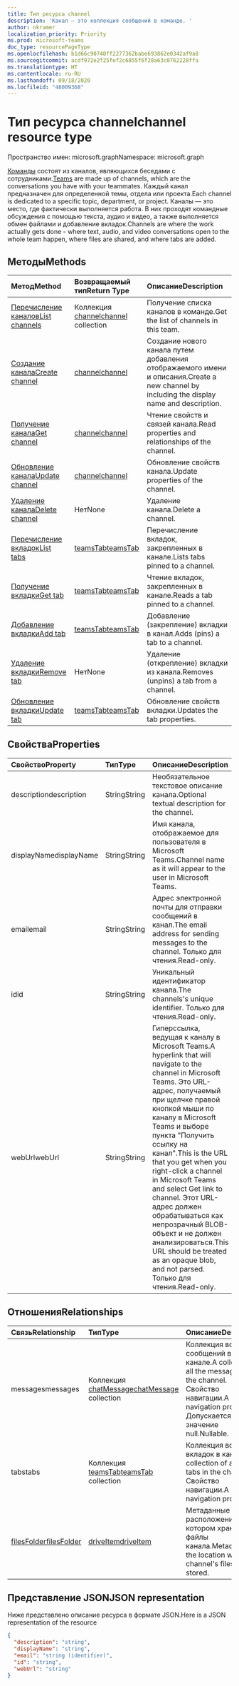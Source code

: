 ```yaml
---
title: Тип ресурса channel
description: 'Канал — это коллекция сообщений в команде. '
author: nkramer
localization_priority: Priority
ms.prod: microsoft-teams
doc_type: resourcePageType
ms.openlocfilehash: b1d66c90748ff2277362babe693862e0342af9a8
ms.sourcegitcommit: acdf972e2f25fef2c6855f6f28a63c0762228ffa
ms.translationtype: HT
ms.contentlocale: ru-RU
ms.lasthandoff: 09/18/2020
ms.locfileid: "48009368"
---
```

# <a name="channel-resource-type"></a><span data-ttu-id="e2d4b-103">Тип ресурса channel</span><span class="sxs-lookup"><span data-stu-id="e2d4b-103">channel resource type</span></span>

<span data-ttu-id="e2d4b-104">Пространство имен: microsoft.graph</span><span class="sxs-lookup"><span data-stu-id="e2d4b-104">Namespace: microsoft.graph</span></span>

<span data-ttu-id="e2d4b-105">[Команды](../resources/team.md) состоят из каналов, являющихся беседами с сотрудниками.</span><span class="sxs-lookup"><span data-stu-id="e2d4b-105">[Teams](../resources/team.md) are made up of channels, which are the conversations you have with your teammates.</span></span> <span data-ttu-id="e2d4b-106">Каждый канал предназначен для определенной темы, отдела или проекта.</span><span class="sxs-lookup"><span data-stu-id="e2d4b-106">Each channel is dedicated to a specific topic, department, or project.</span></span>
<span data-ttu-id="e2d4b-107">Каналы — это место, где фактически выполняется работа. В них проходят командные обсуждения с помощью текста, аудио и видео, а также выполняется обмен файлами и добавление вкладок.</span><span class="sxs-lookup"><span data-stu-id="e2d4b-107">Channels are where the work actually gets done - where text, audio, and video conversations open to the whole team happen, where files are shared, and where tabs are added.</span></span>

## <a name="methods"></a><span data-ttu-id="e2d4b-108">Методы</span><span class="sxs-lookup"><span data-stu-id="e2d4b-108">Methods</span></span>

| <span data-ttu-id="e2d4b-109">Метод</span><span class="sxs-lookup"><span data-stu-id="e2d4b-109">Method</span></span>       | <span data-ttu-id="e2d4b-110">Возвращаемый тип</span><span class="sxs-lookup"><span data-stu-id="e2d4b-110">Return Type</span></span>  |<span data-ttu-id="e2d4b-111">Описание</span><span class="sxs-lookup"><span data-stu-id="e2d4b-111">Description</span></span>|
|:---------------|:--------|:----------|
|[<span data-ttu-id="e2d4b-112">Перечисление каналов</span><span class="sxs-lookup"><span data-stu-id="e2d4b-112">List channels</span></span>](../api/channel-list.md) | <span data-ttu-id="e2d4b-113">Коллекция [channel](channel.md)</span><span class="sxs-lookup"><span data-stu-id="e2d4b-113">[channel](channel.md) collection</span></span> | <span data-ttu-id="e2d4b-114">Получение списка каналов в команде.</span><span class="sxs-lookup"><span data-stu-id="e2d4b-114">Get the list of channels in this team.</span></span>|
|[<span data-ttu-id="e2d4b-115">Создание канала</span><span class="sxs-lookup"><span data-stu-id="e2d4b-115">Create channel</span></span>](../api/channel-post.md) | [<span data-ttu-id="e2d4b-116">channel</span><span class="sxs-lookup"><span data-stu-id="e2d4b-116">channel</span></span>](channel.md) | <span data-ttu-id="e2d4b-117">Создание нового канала путем добавления отображаемого имени и описания.</span><span class="sxs-lookup"><span data-stu-id="e2d4b-117">Create a new channel by including the display name and description.</span></span>|
|[<span data-ttu-id="e2d4b-118">Получение канала</span><span class="sxs-lookup"><span data-stu-id="e2d4b-118">Get channel</span></span>](../api/channel-get.md) | [<span data-ttu-id="e2d4b-119">channel</span><span class="sxs-lookup"><span data-stu-id="e2d4b-119">channel</span></span>](channel.md) | <span data-ttu-id="e2d4b-120">Чтение свойств и связей канала.</span><span class="sxs-lookup"><span data-stu-id="e2d4b-120">Read properties and relationships of the channel.</span></span>|
|[<span data-ttu-id="e2d4b-121">Обновление канала</span><span class="sxs-lookup"><span data-stu-id="e2d4b-121">Update channel</span></span>](../api/channel-patch.md) | [<span data-ttu-id="e2d4b-122">channel</span><span class="sxs-lookup"><span data-stu-id="e2d4b-122">channel</span></span>](channel.md) | <span data-ttu-id="e2d4b-123">Обновление свойств канала.</span><span class="sxs-lookup"><span data-stu-id="e2d4b-123">Update properties of the channel.</span></span>|
|[<span data-ttu-id="e2d4b-124">Удаление канала</span><span class="sxs-lookup"><span data-stu-id="e2d4b-124">Delete channel</span></span>](../api/channel-delete.md) | <span data-ttu-id="e2d4b-125">Нет</span><span class="sxs-lookup"><span data-stu-id="e2d4b-125">None</span></span> | <span data-ttu-id="e2d4b-126">Удаление канала.</span><span class="sxs-lookup"><span data-stu-id="e2d4b-126">Delete a channel.</span></span>|
|[<span data-ttu-id="e2d4b-127">Перечисление вкладок</span><span class="sxs-lookup"><span data-stu-id="e2d4b-127">List tabs</span></span>](../api/teamstab-list.md) | [<span data-ttu-id="e2d4b-128">teamsTab</span><span class="sxs-lookup"><span data-stu-id="e2d4b-128">teamsTab</span></span>](teamstab.md) | <span data-ttu-id="e2d4b-129">Перечисление вкладок, закрепленных в канале.</span><span class="sxs-lookup"><span data-stu-id="e2d4b-129">Lists tabs pinned to a channel.</span></span>|
|[<span data-ttu-id="e2d4b-130">Получение вкладки</span><span class="sxs-lookup"><span data-stu-id="e2d4b-130">Get tab</span></span>](../api/teamstab-get.md) | [<span data-ttu-id="e2d4b-131">teamsTab</span><span class="sxs-lookup"><span data-stu-id="e2d4b-131">teamsTab</span></span>](teamstab.md) | <span data-ttu-id="e2d4b-132">Чтение вкладок, закрепленных в канале.</span><span class="sxs-lookup"><span data-stu-id="e2d4b-132">Reads a tab pinned to a channel.</span></span>|
|[<span data-ttu-id="e2d4b-133">Добавление вкладки</span><span class="sxs-lookup"><span data-stu-id="e2d4b-133">Add tab</span></span>](../api/teamstab-add.md) | [<span data-ttu-id="e2d4b-134">teamsTab</span><span class="sxs-lookup"><span data-stu-id="e2d4b-134">teamsTab</span></span>](teamstab.md) | <span data-ttu-id="e2d4b-135">Добавление (закрепление) вкладки в канал.</span><span class="sxs-lookup"><span data-stu-id="e2d4b-135">Adds (pins) a tab to a channel.</span></span>|
|[<span data-ttu-id="e2d4b-136">Удаление вкладки</span><span class="sxs-lookup"><span data-stu-id="e2d4b-136">Remove tab</span></span>](../api/teamstab-delete.md) | <span data-ttu-id="e2d4b-137">Нет</span><span class="sxs-lookup"><span data-stu-id="e2d4b-137">None</span></span> | <span data-ttu-id="e2d4b-138">Удаление (открепление) вкладки из канала.</span><span class="sxs-lookup"><span data-stu-id="e2d4b-138">Removes (unpins) a tab from a channel.</span></span>|
|[<span data-ttu-id="e2d4b-139">Обновление вкладки</span><span class="sxs-lookup"><span data-stu-id="e2d4b-139">Update tab</span></span>](../api/teamstab-update.md) | [<span data-ttu-id="e2d4b-140">teamsTab</span><span class="sxs-lookup"><span data-stu-id="e2d4b-140">teamsTab</span></span>](teamstab.md) | <span data-ttu-id="e2d4b-141">Обновление свойств вкладки.</span><span class="sxs-lookup"><span data-stu-id="e2d4b-141">Updates the tab properties.</span></span>|

## <a name="properties"></a><span data-ttu-id="e2d4b-142">Свойства</span><span class="sxs-lookup"><span data-stu-id="e2d4b-142">Properties</span></span>

| <span data-ttu-id="e2d4b-143">Свойство</span><span class="sxs-lookup"><span data-stu-id="e2d4b-143">Property</span></span>   | <span data-ttu-id="e2d4b-144">Тип</span><span class="sxs-lookup"><span data-stu-id="e2d4b-144">Type</span></span> | <span data-ttu-id="e2d4b-145">Описание</span><span class="sxs-lookup"><span data-stu-id="e2d4b-145">Description</span></span>|
|:---------------|:--------|:----------|
|<span data-ttu-id="e2d4b-146">description</span><span class="sxs-lookup"><span data-stu-id="e2d4b-146">description</span></span>|<span data-ttu-id="e2d4b-147">String</span><span class="sxs-lookup"><span data-stu-id="e2d4b-147">String</span></span>|<span data-ttu-id="e2d4b-148">Необязательное текстовое описание канала.</span><span class="sxs-lookup"><span data-stu-id="e2d4b-148">Optional textual description for the channel.</span></span>|
|<span data-ttu-id="e2d4b-149">displayName</span><span class="sxs-lookup"><span data-stu-id="e2d4b-149">displayName</span></span>|<span data-ttu-id="e2d4b-150">String</span><span class="sxs-lookup"><span data-stu-id="e2d4b-150">String</span></span>|<span data-ttu-id="e2d4b-151">Имя канала, отображаемое для пользователя в Microsoft Teams.</span><span class="sxs-lookup"><span data-stu-id="e2d4b-151">Channel name as it will appear to the user in Microsoft Teams.</span></span>|
|<span data-ttu-id="e2d4b-152">email</span><span class="sxs-lookup"><span data-stu-id="e2d4b-152">email</span></span>|<span data-ttu-id="e2d4b-153">String</span><span class="sxs-lookup"><span data-stu-id="e2d4b-153">String</span></span>| <span data-ttu-id="e2d4b-154">Адрес электронной почты для отправки сообщений в канал.</span><span class="sxs-lookup"><span data-stu-id="e2d4b-154">The email address for sending messages to the channel.</span></span> <span data-ttu-id="e2d4b-155">Только для чтения.</span><span class="sxs-lookup"><span data-stu-id="e2d4b-155">Read-only.</span></span>|
|<span data-ttu-id="e2d4b-156">id</span><span class="sxs-lookup"><span data-stu-id="e2d4b-156">id</span></span>|<span data-ttu-id="e2d4b-157">String</span><span class="sxs-lookup"><span data-stu-id="e2d4b-157">String</span></span>|<span data-ttu-id="e2d4b-158">Уникальный идентификатор канала.</span><span class="sxs-lookup"><span data-stu-id="e2d4b-158">The channels's unique identifier.</span></span> <span data-ttu-id="e2d4b-159">Только для чтения.</span><span class="sxs-lookup"><span data-stu-id="e2d4b-159">Read-only.</span></span>|
|<span data-ttu-id="e2d4b-160">webUrl</span><span class="sxs-lookup"><span data-stu-id="e2d4b-160">webUrl</span></span>|<span data-ttu-id="e2d4b-161">String</span><span class="sxs-lookup"><span data-stu-id="e2d4b-161">String</span></span>|<span data-ttu-id="e2d4b-162">Гиперссылка, ведущая к каналу в Microsoft Teams.</span><span class="sxs-lookup"><span data-stu-id="e2d4b-162">A hyperlink that will navigate to the channel in Microsoft Teams.</span></span> <span data-ttu-id="e2d4b-163">Это URL-адрес, получаемый при щелчке правой кнопкой мыши по каналу в Microsoft Teams и выборе пункта "Получить ссылку на канал".</span><span class="sxs-lookup"><span data-stu-id="e2d4b-163">This is the URL that you get when you right-click a channel in Microsoft Teams and select Get link to channel.</span></span> <span data-ttu-id="e2d4b-164">Этот URL-адрес должен обрабатываться как непрозрачный BLOB-объект и не должен анализироваться.</span><span class="sxs-lookup"><span data-stu-id="e2d4b-164">This URL should be treated as an opaque blob, and not parsed.</span></span> <span data-ttu-id="e2d4b-165">Только для чтения.</span><span class="sxs-lookup"><span data-stu-id="e2d4b-165">Read-only.</span></span>|

## <a name="relationships"></a><span data-ttu-id="e2d4b-166">Отношения</span><span class="sxs-lookup"><span data-stu-id="e2d4b-166">Relationships</span></span>

| <span data-ttu-id="e2d4b-167">Связь</span><span class="sxs-lookup"><span data-stu-id="e2d4b-167">Relationship</span></span> | <span data-ttu-id="e2d4b-168">Тип</span><span class="sxs-lookup"><span data-stu-id="e2d4b-168">Type</span></span> | <span data-ttu-id="e2d4b-169">Описание</span><span class="sxs-lookup"><span data-stu-id="e2d4b-169">Description</span></span>|
|:---------------|:--------|:----------|
|<span data-ttu-id="e2d4b-170">messages</span><span class="sxs-lookup"><span data-stu-id="e2d4b-170">messages</span></span>|<span data-ttu-id="e2d4b-171">Коллекция [chatMessage](./chatmessage.md)</span><span class="sxs-lookup"><span data-stu-id="e2d4b-171">[chatMessage](./chatmessage.md) collection</span></span>|<span data-ttu-id="e2d4b-172">Коллекция всех сообщений в канале.</span><span class="sxs-lookup"><span data-stu-id="e2d4b-172">A collection of all the messages in the channel.</span></span> <span data-ttu-id="e2d4b-173">Свойство навигации.</span><span class="sxs-lookup"><span data-stu-id="e2d4b-173">A navigation property.</span></span> <span data-ttu-id="e2d4b-174">Допускается значение null.</span><span class="sxs-lookup"><span data-stu-id="e2d4b-174">Nullable.</span></span>|
|<span data-ttu-id="e2d4b-175">tabs</span><span class="sxs-lookup"><span data-stu-id="e2d4b-175">tabs</span></span>|<span data-ttu-id="e2d4b-176">Коллекция [teamsTab](../resources/teamstab.md)</span><span class="sxs-lookup"><span data-stu-id="e2d4b-176">[teamsTab](../resources/teamstab.md) collection</span></span>|<span data-ttu-id="e2d4b-177">Коллекция всех вкладок в канале.</span><span class="sxs-lookup"><span data-stu-id="e2d4b-177">A collection of all the tabs in the channel.</span></span> <span data-ttu-id="e2d4b-178">Свойство навигации.</span><span class="sxs-lookup"><span data-stu-id="e2d4b-178">A navigation property.</span></span>|
|[<span data-ttu-id="e2d4b-179">filesFolder</span><span class="sxs-lookup"><span data-stu-id="e2d4b-179">filesFolder</span></span>](../api/channel-get-filesfolder.md)|[<span data-ttu-id="e2d4b-180">driveItem</span><span class="sxs-lookup"><span data-stu-id="e2d4b-180">driveItem</span></span>](driveitem.md)|<span data-ttu-id="e2d4b-181">Метаданные для расположения, в котором хранятся файлы канала.</span><span class="sxs-lookup"><span data-stu-id="e2d4b-181">Metadata for the location where the channel's files are stored.</span></span>|


## <a name="json-representation"></a><span data-ttu-id="e2d4b-182">Представление JSON</span><span class="sxs-lookup"><span data-stu-id="e2d4b-182">JSON representation</span></span>

<span data-ttu-id="e2d4b-183">Ниже представлено описание ресурса в формате JSON.</span><span class="sxs-lookup"><span data-stu-id="e2d4b-183">Here is a JSON representation of the resource</span></span>

<!-- {
  "blockType": "resource",
  "keyProperty": "id",
  "@odata.type": "microsoft.graph.channel"
}-->

```json
{
  "description": "string",
  "displayName": "string",
  "email": "string (identifier)",
  "id": "string",
  "webUrl": "string"
}

```


<!-- uuid: 8fcb5dbc-d5aa-4681-8e31-b001d5168d79
2015-10-25 14:57:30 UTC -->
<!-- {
  "type": "#page.annotation",
  "description": "channel resource",
  "keywords": "",
  "section": "documentation",
  "tocPath": ""
}-->

